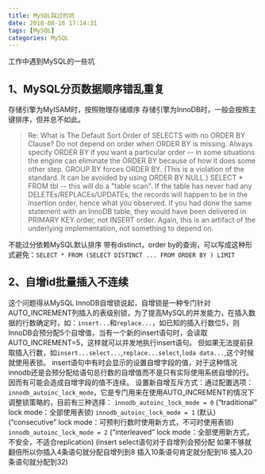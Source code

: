 ```yaml
---
title: MySQL踩过的坑
date: 2018-08-16 17:14:31
tags: [MySQL]
categories: MySQL
---
```


工作中遇到MySQL的一些坑
<!--more-->
## 1、MySQL分页数据顺序错乱重复
存储引擎为MyISAM时，按照物理存储顺序
存储引擎为InnoDB时，一般会按照主键排序，但并总不如此。
> Re: What is The Default Sort Order of SELECTS with no ORDER BY Clause?
> Do not depend on order when ORDER BY is missing. 
> Always specify ORDER BY if you want a particular order -- in some situations the engine can eliminate the ORDER BY because of how it does some other step. 
> GROUP BY forces ORDER BY. (This is a violation of the standard. It can be avoided by using ORDER BY NULL.) 
> SELECT * FROM tbl -- this will do a "table scan". If the table has never had any DELETEs/REPLACEs/UPDATEs, the records will happen to be in the insertion order, hence what you observed. 
> If you had done the same statement with an InnoDB table, they would have been delivered in PRIMARY KEY order, not INSERT order. Again, this is an artifact of the underlying implementation, not something to depend on.

不能过分依赖MySQL默认排序
带有distinct，order by的查询，可以写成这种形式避免：`SELECT * FROM (SELECT DISTINCT ... FROM ORDER BY ) LIMIT `

## 2、自增id批量插入不连续
这个问题得从MySQL InnoDB自增锁说起，自增锁是一种专门针对AUTO_INCREMENT列插入的表级别锁，为了提高MySQL的并发能力，在插入数据的行数确定时，如：`insert...`和`replace...`，如已知的插入行数位5，则InnoDB会预分配5个自增值，当有一个新的insert语句时，会读取AUTO_INCREMENT=5，这样就可以并发地执行insert语句。
但如果无法提前获取插入行数，如`insert...select...`,`replace...select`,`loda data...`,这个时候就使用表锁。
insert语句中有时会显示的设置自增字段的值，对于这种情况innodb还是会预分配给语句总行数的自增值而不是只有实际使用系统自增的行。因而有可能会造成自增字段的值不连续。
设置新自增互斥方式：通过配置选项：`innodb_autoinc_lock_mode`，它是专门用来在使用AUTO_INCREMENT的情况下调整锁策略的，目前有三种选择：
`innodb_autoinc_lock_mode = 0` (“traditional” lock mode：全部使用表锁)
`innodb_autoinc_lock_mode = 1` (默认)(“consecutive” lock mode：可预判行数时使用新方式，不可时使用表锁) 
`innodb_autoinc_lock_mode = 2` (“interleaved” lock mode：全部使用新方式，不安全，不适合replication)
(insert select语句对于自增列会预分配  如果不够就翻倍所以你插入4条语句就分配自增列到8  插入10条语句肯定就分配到16  插入20条语句就分配到32)